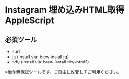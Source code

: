 # Instagram 埋め込みHTML取得AppleScript

## 必須ツール
* curl
* jq (install via: brew install jq)
* tidy (install via: brew install tidy-html5)
  
※動作無保証ツールです。ご自由に改変してご利用ください。
